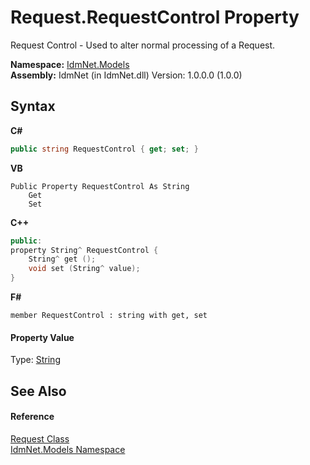 # Request.RequestControl Property 
 

Request Control - Used to alter normal processing of a Request.

**Namespace:**&nbsp;<a href="N_IdmNet_Models">IdmNet.Models</a><br />**Assembly:**&nbsp;IdmNet (in IdmNet.dll) Version: 1.0.0.0 (1.0.0)

## Syntax

**C#**<br />
``` C#
public string RequestControl { get; set; }
```

**VB**<br />
``` VB
Public Property RequestControl As String
	Get
	Set
```

**C++**<br />
``` C++
public:
property String^ RequestControl {
	String^ get ();
	void set (String^ value);
}
```

**F#**<br />
``` F#
member RequestControl : string with get, set

```


#### Property Value
Type: <a href="http://msdn2.microsoft.com/en-us/library/s1wwdcbf" target="_blank">String</a>

## See Also


#### Reference
<a href="T_IdmNet_Models_Request">Request Class</a><br /><a href="N_IdmNet_Models">IdmNet.Models Namespace</a><br />